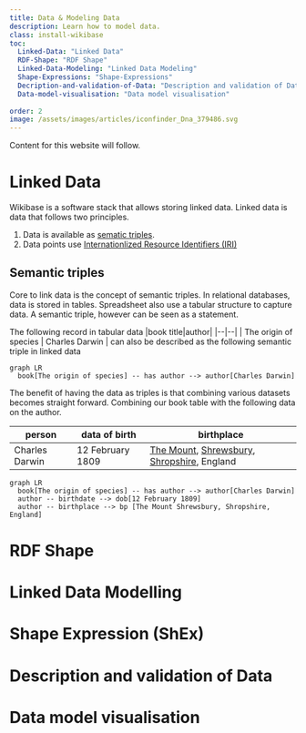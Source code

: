 ```yaml
---
title: Data & Modeling Data
description: Learn how to model data.
class: install-wikibase
toc:
  Linked-Data: "Linked Data"
  RDF-Shape: "RDF Shape"
  Linked-Data-Modeling: "Linked Data Modeling"
  Shape-Expressions: "Shape-Expressions"
  Decription-and-validation-of-Data: "Description and validation of Data"
  Data-model-visualisation: "Data model visualisation"
  
order: 2
image: /assets/images/articles/iconfinder_Dna_379486.svg
---
```

Content for this website will follow.

# Linked Data
Wikibase is a software stack that allows storing linked data. Linked data is data that follows two principles. 
1. Data is available as [sematic triples](https://en.wikipedia.org/wiki/Semantic_triple).
2. Data points use [Internationlized Resource Identifiers (IRI)](https://en.wikipedia.org/wiki/Internationalized_Resource_Identifier)

## Semantic triples
Core to link data is the concept of semantic triples. In relational databases, data is stored in tables. Spreadsheet also use a tabular structure to capture data. A semantic triple, however can be seen as a statement. 

The following record in tabular data
|book title|author|
|--|--|
| The origin of species | Charles Darwin  |
can also be described as the following semantic triple in linked data
```mermaid
graph LR
  book[The origin of species] -- has author --> author[Charles Darwin]
```
The benefit of having the data as triples is that combining various datasets becomes straight forward. 
Combining our book table with the following data on the author.

|person| data of birth | birthplace
|--|--|--|
|Charles Darwin  | 12 February 1809 | [The Mount](https://en.wikipedia.org/wiki/The_Mount,_Shrewsbury "The Mount, Shrewsbury"), [Shrewsbury](https://en.wikipedia.org/wiki/Shrewsbury "Shrewsbury"), [Shropshire](https://en.wikipedia.org/wiki/Shropshire "Shropshire"), England |

```mermaid
graph LR
  book[The origin of species] -- has author --> author[Charles Darwin]
  author -- birthdate --> dob[12 February 1809]
  author -- birthplace --> bp [The Mount Shrewsbury, Shropshire, England]
```




# RDF Shape

# Linked Data Modelling

# Shape Expression (ShEx)

# Description and validation of Data

# Data model visualisation

<!--stackedit_data:
eyJoaXN0b3J5IjpbMjI5MzI1NTM0LDEyMTU3MzkwMSwtMTEzNj
Q0NjM4XX0=
-->